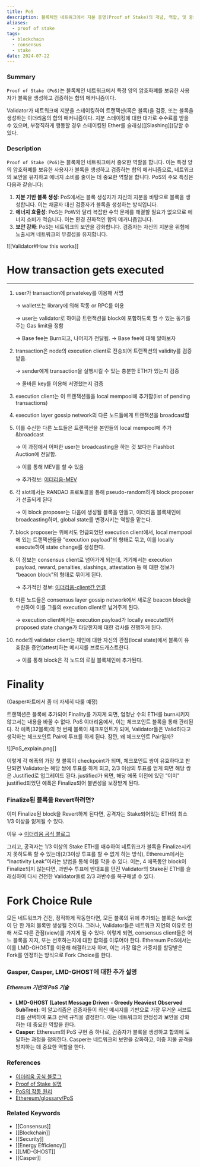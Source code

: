 ```yaml
---
title: PoS
description: 블록체인 네트워크에서 지분 증명(Proof of Stake)의 개념, 역할, 및 중요성을 다룹니다.
aliases:
  - proof of stake
tags:
  - blockchain
  - consensus
  - stake
date: 2024-07-22
---
```


### Summary

`Proof of Stake (PoS)`는 블록체인 네트워크에서 특정 양의 암호화폐를 보유한 사용자가 블록을 생성하고 검증하는 합의 메커니즘이다.

Validator가 네트워크에 지분을 스테이킹하여 트랜잭션(혹은 블록)을 검증, 또는 블록을 생성하는 이더리움의 합의 매커니즘이다. 지분 스테이킹에 대한 대가로 수수료를 받을 수 있으며, 부정직하게 행동할 경우 스테이킹된 Ether를 슬래싱([[Slashing]])당할 수 있다.

### Description

`Proof of Stake (PoS)`는 블록체인 네트워크에서 중요한 역할을 합니다. 이는 특정 양의 암호화폐를 보유한 사용자가 블록을 생성하고 검증하는 합의 메커니즘으로, 네트워크의 보안을 유지하고 에너지 소비를 줄이는 데 중요한 역할을 합니다. PoS의 주요 특징은 다음과 같습니다:

1. **지분 기반 블록 생성**: PoS에서는 블록 생성자가 자신의 지분을 바탕으로 블록을 생성합니다. 이는 채굴자 대신 검증자가 블록을 생성하는 방식입니다.
2. **에너지 효율성**: PoS는 PoW와 달리 복잡한 수학 문제를 해결할 필요가 없으므로 에너지 소비가 적습니다. 이는 환경 친화적인 합의 메커니즘입니다.
3. **보안 강화**: PoS는 네트워크의 보안을 강화합니다. 검증자는 자신의 지분을 위험에 노출시켜 네트워크의 무결성을 유지합니다.

![[Validator#How this works]]

# How transaction gets executed

---

1. user가 transaction에 privatekey를 이용해 서명

   → wallet또는 library에 의해 작동 or RPC를 이용

   → user는 validator로 하여금 트랜잭션을 block에 포함하도록 할 수 있는 동기를 주는 Gas limit을 정함

   → Base fee는 Burn되고, 나머지가 전달됨. → Base fee에 대해 알아보자

2. transaction은 node의 execution client로 전송되어 트랜잭션의 validity를 검증받음.

   → sender에게 transaction을 실행시킬 수 있는 충분한 ETH가 있는지 검증

   → 올바른 key를 이용해 서명했는지 검증

3. execution client는 이 트랜잭션들을 local mempool에 추가함(list of pending transactions)
4. execution layer gossip network의 다른 노드들에게 트랜잭션을 broadcast함
5. 이를 수신한 다른 노드들은 트랜잭션을 본인들의 local mempool에 추가&broadcast

   → 이 과정에서 어떠한 user는 broadcasting을 하는 것 보다는 Flashbot Auction에 전달함.

   → 이를 통해 MEV를 할 수 있음

   → 추가정보: [이더리움-MEV](https://ethereum.org/en/developers/docs/mev/#mev-extraction)

6. 각 slot에서는 RANDAO 프로토콜을 통해 pseudo-random하게 block proposer가 선출되게 된다

   → 이 block proposer는 다음에 생성될 블록을 만들고, 이더리움 블록체인에 broadcasting하며, global state를 변경시키는 역할을 맡는다.

7. block proposer는 위에서도 언급되었던 execution client에서, local mempool에 있는 트랜잭션들을 “execution payload”의 형태로 묶고, 이를 locally execute하여 state change를 생성한다.
8. 이 정보는 consensus client로 넘어가게 되는데, 거기에서는 execution payload, reward, penalties, slashings, attestation 등 에 대한 정보가 “beacon block”의 형태로 묶이게 된다.

   → 추가적인 정보: [이더리움-client간 연결](https://ethereum.org/en/developers/docs/networking-layer/#connecting-clients)

9. 다른 노드들은 consensus layer gossip network에서 새로운 beacon block을 수신하여 이를 그들의 execution client로 넘겨주게 된다.

   → execution client에서는 execution payload가 locally execute되어 proposed state change가 타당한지에 대한 검사를 진행하게 된다.

10. node의 validator client는 체인에 대한 자신의 관점(local state)에서 블록이 유효함을 증언(attest)하는 메시지를 브로드캐스트한다.

    → 이를 통해 block은 각 노드의 로컬 블록체인에 추가된다.

# Finality

(Gasper파트에서 좀 더 자세히 다룰 예정)

트랜잭션은 블록에 추가되어 Finality를 가지게 되면, 엄청난 수의 ETH를 burn시키지 않고서는 내용을 바꿀 수 없다. PoS 이더리움에서, 이는 체크포인트 블록을 통해 관리된다. 각 에폭(32블록)의 첫 번째 블록이 체크포인트가 되며, Validator들은 Valid하다고 생각하는 체크포인트 Pair에 투표를 하게 된다. 잠깐, 왜 체크포인트 Pair일까?

![[PoS_explain.png]]

이렇게 각 에폭의 가장 첫 블록이 checkpoint가 되며, 체크포인트 쌍이 유효하다고 판단되면 Validator는 해당 쌍에 투표를 하게 되고, 2/3 이상의 투표를 얻게 되면 해당 쌍은 Justified로 업그레이드 된다. justified가 되면, 해당 에폭 이전에 있던 “이미” justified되었던 에폭은 Finalize되어 불변성을 보장받게 된다.

### Finalize된 블록을 Revert하려면?

이미 Finalize된 block을 Revert하게 된다면, 공격자는 Stake되어있는 ETH의 최소 1/3 이상을 잃게될 수 있다.

이유 → [이더리움 공식 블로그](https://blog.ethereum.org/2016/05/09/on-settlement-finality/)

그리고, 공격자는 1/3 이상의 Stake ETH를 매수하여 네트워크가 블록을 Finalize시키지 못하도록 할 수 있는데(2/3이상 투표를 할 수 없게 하는 방식), Ethereum에서는 “Inactivity Leak”이라는 방법을 통해 이를 막을 수 있다. 이는, 4 에폭동안 block이 Finalize되지 않는다면, 과반수 투표에 반대표를 던진 Validator의 Stake된 ETH를 슬래싱하여 다시 건전한 Validator들로 2/3 과반수를 복구해낼 수 있다.

# Fork Choice Rule

모든 네트워크가 건전, 정직하게 작동한다면, 모든 블록의 뒤에 추가되는 블록은 fork없이 단 한 개의 블록만 생성될 것이다. 그러나, Validator들은 네트워크 지연의 이유로 인해 서로 다른 관점(view)를 가지게 될 수 있다. 이렇게 되면, consensus client들은 어느 블록을 지지, 또는 선호하는지에 대한 합의를 이루어야 한다. Ethereum PoS에서는 이를 LMD-GHOST를 이용해 해결하고자 하며, 이는 가장 많은 가중치를 할당받은 Fork를 인정하는 방식으로 Fork Choice를 한다.

### Gasper, Casper, LMD-GHOST에 대한 추가 설명

##### Ethereum 기반의 PoS 기술

- **LMD-GHOST (Latest Message Driven - Greedy Heaviest Observed SubTree)**: 이 알고리즘은 검증자들이 최신 메시지를 기반으로 가장 무거운 서브트리를 선택하여 포크 선택 규칙을 결정한다. 이는 네트워크의 안정성과 보안을 강화하는 데 중요한 역할을 한다.
- **Casper**: Ethereum의 PoS 구현 중 하나로, 검증자가 블록을 생성하고 합의에 도달하는 과정을 정의한다. Casper는 네트워크의 보안을 강화하고, 이중 지불 공격을 방지하는 데 중요한 역할을 한다.

### References

- [이더리움 공식 블로그](https://ethereum.org/en/developers/docs/consensus-mechanisms/pos/)
- [Proof of Stake 설명](https://en.bitcoin.it/wiki/Proof_of_Stake)
- [PoS의 작동 원리](https://ethereum.org/en/developers/docs/consensus-mechanisms/pos/)
- [Ethereum/glossary/PoS](https://ethereum.org/en/glossary#pos)

### Related Keywords

- [[Consensus]]
- [[Blockchain]]
- [[Security]]
- [[Energy Efficiency]]
- [[LMD-GHOST]]
- [[Casper]]
